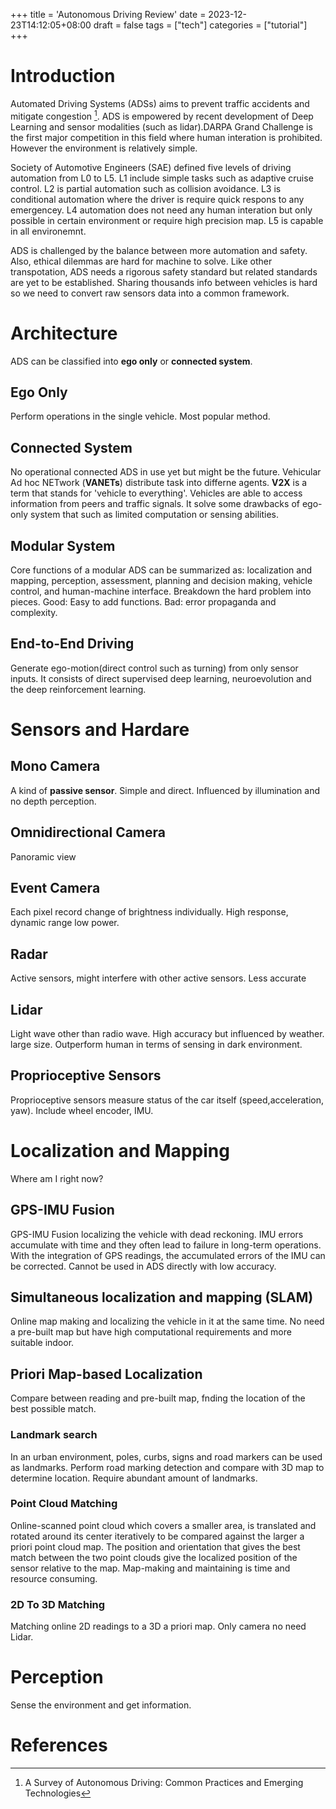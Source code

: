 +++
title = 'Autonomous Driving Review'
date = 2023-12-23T14:12:05+08:00
draft = false
tags = ["tech"]
categories = ["tutorial"]
+++
# Introduction
Automated Driving Systems (ADSs) aims to prevent traffic accidents and mitigate congestion [^1]. ADS is empowered by recent development of Deep Learning and sensor modalities (such as lidar).DARPA Grand Challenge is the first major competition in this field where human interation is prohibited. However the environment is relatively simple.  

Society of Automotive Engineers (SAE) defined five levels of driving automation from L0 to L5. L1 include simple tasks such as adaptive cruise control. L2 is partial automation such as collision avoidance. L3 is conditional automation where the driver is require quick respons to any emergencey. L4 automation does not need any human interation but only possible in certain environment or require high precision map. L5 is capable in all environemnt.

ADS is challenged by the balance between more automation and safety. Also, ethical dilemmas are hard for machine to solve. Like other transpotation, ADS needs a rigorous safety standard but related standards are yet to be established. Sharing thousands info between vehicles is hard so we need to convert raw sensors data into a common framework.
# Architecture
ADS can be classified into **ego only** or **connected system**.
## Ego Only
Perform operations in the single vehicle. Most popular method.
## Connected System
No operational connected ADS in use yet but might be the future. Vehicular Ad hoc NETwork (**VANETs**) distribute task into differne agents. **V2X** is a term that stands for 'vehicle to everything'. Vehicles are able to access information from peers and traffic signals. It solve some drawbacks of ego-only system that such as limited computation or sensing abilities.
## Modular System
Core functions of a modular ADS can be summarized as: localization and mapping, perception, assessment, planning and decision making, vehicle control, and human-machine interface. Breakdown the hard problem into pieces. Good: Easy to add functions. Bad: error propaganda and complexity.
## End-to-End Driving
Generate ego-motion(direct control such as turning) from only sensor inputs. It consists of direct supervised deep learning,  neuroevolution and the deep reinforcement learning. 
# Sensors and Hardare
## Mono Camera
A kind of **passive sensor**. Simple and direct. Influenced by illumination and no depth perception. 
## Omnidirectional Camera
Panoramic view
## Event Camera
Each pixel record change of brightness individually. High response, dynamic range low power.
## Radar
Active sensors, might interfere with other active sensors. Less accurate
## Lidar
Light wave other than radio wave. High accuracy but influenced by weather. large size. Outperform human in terms of sensing in dark environment.
## Proprioceptive Sensors
Proprioceptive sensors measure status of the car itself (speed,acceleration, yaw). Include wheel encoder, IMU.

# Localization and Mapping
Where am I right now?
## GPS-IMU Fusion
GPS-IMU Fusion localizing the vehicle with dead reckoning. IMU errors accumulate with time and they often lead to failure in long-term operations. With the integration of GPS readings, the accumulated errors of the IMU can be corrected. Cannot be used in ADS directly with low accuracy.
## Simultaneous localization and mapping (SLAM)
Online map making and localizing the vehicle in it at the same time. No need a pre-built map but have high computational requirements and more suitable indoor.
## Priori Map-based Localization
Compare between reading and pre-built map, fnding the location of the best possible match. 
### Landmark search
In an urban environment, poles, curbs, signs and road markers can be used as landmarks. Perform road marking detection and compare with 3D map to determine location. Require abundant amount of landmarks.
### Point Cloud Matching 
Online-scanned point cloud which covers a smaller area, is translated and rotated around its center iteratively to be compared against the larger a priori point cloud map. The position and orientation that gives the best match between the two point clouds give the localized position of the sensor relative to the map. Map-making and maintaining is time and resource consuming.
### 2D To 3D Matching
Matching online 2D readings to a 3D a priori map. Only camera no need Lidar.
# Perception
Sense the environment and get information.
# References
[^1]: A Survey of Autonomous Driving: Common Practices and Emerging Technologies